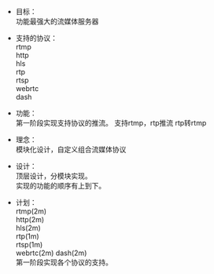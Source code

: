 * 目标：  
    功能最强大的流媒体服务器

* 支持的协议：  
    rtmp  
    http  
    hls  
    rtp  
    rtsp  
    webrtc  
    dash  

* 功能：  
    第一阶段实现支持协议的推流。
    支持rtmp，rtp推流
    rtp转rtmp
    
* 理念：  
    模块化设计，自定义组合流媒体协议  

* 设计：  
    顶层设计，分模块实现。  
    实现的功能的顺序有上到下。  
    
* 计划：  
    rtmp(2m)  
    http(2m)  
    hls(2m)  
    rtp(1m)  
    rtsp(1m)  
    webrtc(2m) 
    dash(2m)  
    第一阶段实现各个协议的支持。